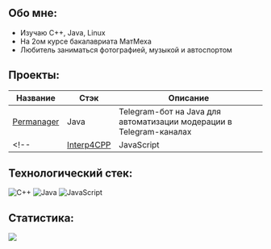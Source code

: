 ## Обо мне:
- Изучаю C++, Java, Linux
- На 2ом курсе бакалавриата МатМеха
- Любитель заниматься фотографией, музыкой и автоспортом

## Проекты:
| Название | Стэк | Описание |
|-------------|-------------|-------------|
| [Permanager](https://github.com/Barkosss/Permanager) | Java | Telegram-бот на Java для автоматизации модерации в Telegram-каналах |
<!--| [Interp4CPP](https://github.com/Barkosss/Interp4CPP) | JavaScript | Интерпретатор на JavaScript для языка C++ |-->



## Технологический стек:
![C++](https://img.shields.io/badge/c++-%2300599C.svg?style=for-the-badge&logo=c%2B%2B&logoColor=white) ![Java](https://img.shields.io/badge/java-%23ED8B00.svg?style=for-the-badge&logo=openjdk&logoColor=white) ![JavaScript](https://img.shields.io/badge/javascript-%23323330.svg?style=for-the-badge&logo=javascript&logoColor=%23F7DF1E)
## Статистика:
![](https://github-readme-stats.vercel.app/api?username=barkosss&theme=transparent&hide_border=false&include_all_commits=false&count_private=false&show_icons=true)
